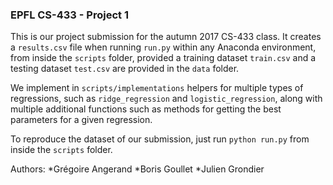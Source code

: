 ### EPFL CS-433 - Project 1

This is our project submission for the autumn 2017 CS-433 class. It creates a `results.csv` file when running `run.py` within any Anaconda environment, from inside the `scripts` folder, provided a training dataset `train.csv` and a testing dataset `test.csv` are provided in the `data` folder.

We implement in `scripts/implementations` helpers for multiple types of regressions, such as `ridge_regression` and `logistic_regression`, along with multiple additional functions such as methods for getting the best parameters for a given regression.

To reproduce the dataset of our submission, just run `python run.py` from inside the `scripts` folder.

Authors:
*Grégoire Angerand
*Boris Goullet
*Julien Grondier
